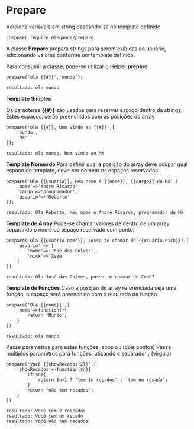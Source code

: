 # Prepare

Adiciona variaveis em string baseando-se no template definido

    composer require elegance/prepare


A classe **Prepare** prepara strings para serem exibidas ao usuário, adicionando valores conforme um template definido.

Para consumir a classe, pode-se utilizar o Helper **prepare**

    prepare('ola {{#}}','mundo');

    resultado: ola mundo


**Template Simples**

Os caracteres **{{#}}** são usados para reservar espaço dentro da strings. Estes espaços, serão preenchidos com as posições do array

    prepare('ola {{#}}, bem vindo ao {{#}}',[
        'mundo',
        'MX'
    ]);

    resultado: ola mundo. bem vindo ao MX

**Template Nomeado**
Para definir qual a posição do array deve ocupar qual espaço do template, deve-ser nomear os espaços reservados

    prepare('Ola {{usuario}}, Meu nome é {{nome}}, {{cargo}} da MX',[
        'nome'=>'André Ricardo',
        'cargo'=>'programador',
        'usuario'=>'Roberto'
    ]);

    resultado: Ola Roberto, Meu nome é André Ricardo, programador da MX

**Template de Array**
Pode-se chamar valores de dentro de um array separando o nome do espaço reservado com ponto.

    prepare('Ola {{usuario.nome}}, posso te chamar de {{usuario.nick}}?,[
        'usuario' => [
            'nome'=>'José das Colves',
            'nick'=>'Zezé'
        ]
    ])

    resultado: Ola José das Colves, posso te chamar de Zezé?

**Template de Funções**
Caso a posição do array referenciada seja uma função, o espaço será preenchido com o resultado da função.

    prepare('Ola {{nome}}',[
        'nome'=>function(){
            return 'Mundo';
        }
    ])

    resultado: ola mundo

Passe parametros para estas funções, apos o **:** (dois pontos)
Passe multiplos parametros para funções, utizando o separador **,** (virgula)
    
    prepare('Você {{showRecados:2}}',[
        'showRecados'=>function($n){
            if($n){
                return $n>1 ? "tem $n recados' : 'tem um recado';
            }
            return "não tem recados";
        }
    ])

    resultado: Você tem 2 reacados
    resultado: Você tem um recado
    resultado: Você não tem recados

